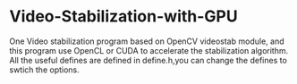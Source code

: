 # Video-Stabilization-with-GPU
One Video stabilization program based on OpenCV videostab module, and this program use OpenCL or CUDA to accelerate the stabilization algorithm.
All the useful defines are defined in define.h,you can change the defines to swtich the options.
